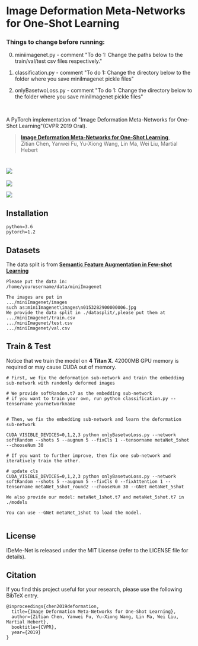 # Image Deformation Meta-Networks for One-Shot Learning

### Things to change before running:
0. miniimagenet.py - comment "To do 1: Change the paths below to the train/val/test csv files respectively."

1. classification.py - comment "To do 1: Change the directory below to the folder where you save miniImagenet pickle files"

2. onlyBasetwoLoss.py - comment "To do 1: Change the directory below to the folder where you save miniImagenet pickle files"



<br>
    
    
    

A PyTorch implementation of "Image Deformation Meta-Networks for One-Shot Learning"(CVPR 2019 Oral).

> [**Image Deformation Meta-Networks for One-Shot Learning**](<https://arxiv.org/abs/1905.11641>),            
> Zitian Chen, Yanwei Fu, Yu-Xiong Wang, Lin Ma, Wei Liu, Martial Hebert

# ![](picture/meta_learning.png)



![](picture/deformed_images.png)



![](picture/approach.png)



## Installation

```
python=3.6
pytorch=1.2
```

## Datasets

The data split is from [**Semantic Feature Augmentation in Few-shot Learning**](<https://github.com/tankche1/Semantic-Feature-Augmentation-in-Few-shot-Learning>)

```
Please put the data in:
/home/yourusername/data/miniImagenet

The images are put in 
.../miniImagenet/images
such as:miniImagenet\images\n0153282900000006.jpg
We provide the data split in ./datasplit/,please put them at 
.../miniImagenet/train.csv
.../miniImagenet/test.csv
.../miniImagenet/val.csv
```



## Train & Test

Notice that we train the model on **4 Titan X**. 42000MB GPU memory is required or may cause CUDA out of memory. 

```
# First, we fix the deformation sub-network and train the embedding sub-network with randomly deformed images

# We provide softRandom.t7 as the embedding sub-network
# if you want to train your own, run python classification.py --tensorname yournetworkname


# Then, we fix the embedding sub-network and learn the deformation sub-network 

CUDA_VISIBLE_DEVICES=0,1,2,3 python onlyBasetwoLoss.py --network softRandom --shots 5 --augnum 5 --fixCls 1 --tensorname metaNet_5shot --chooseNum 30 

# If you want to further improve, then fix one sub-network and iteratively train the other. 

# update cls
CUDA_VISIBLE_DEVICES=0,1,2,3 python onlyBasetwoLoss.py --network softRandom --shots 5 --augnum 5 --fixCls 0 --fixAttention 1 --tensorname metaNet_5shot_round2 --chooseNum 30 --GNet metaNet_5shot 

We also provide our model: metaNet_1shot.t7 and metaNet_5shot.t7 in ./models

You can use --GNet metaNet_1shot to load the model.


```




## License

IDeMe-Net is released under the MIT License (refer to the LICENSE file for details).


## Citation

If you find this project useful for your research, please use the following BibTeX entry.

    @inproceedings{chen2019deformation,
      title={Image Deformation Meta-Networks for One-Shot Learning},
      author={Zitian Chen, Yanwei Fu, Yu-Xiong Wang, Lin Ma, Wei Liu, Martial Hebert},
      booktitle={CVPR},
      year={2019}
    }

